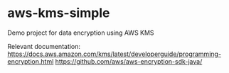 # aws-kms-simple
Demo project for data encryption using AWS KMS

Relevant documentation:
https://docs.aws.amazon.com/kms/latest/developerguide/programming-encryption.html
https://github.com/aws/aws-encryption-sdk-java/
